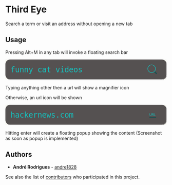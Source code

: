 # Third Eye

Search a term or visit an address without opening a new tab


<!-- To install the extension, follow the appropriate link :
- Google Chrome
- Firefox -->

## Usage

Pressing Alt+M in any tab will invoke a floating search bar



![search bar with a dark grey background, slightly curved edges and green magnifier on the right side](search-bar.png?raw=true "search bar")

  
Typing anything other then a url will show a magnifier icon


Otherwise, an url icon will be shown

![search bar with a dark grey background, slightly curved edges and "URL" writen in green on the right side](search-bar-url.png?raw=true "search bar")


Hitting enter will create a floating popup showing the content
(Screenshot as soon as popup is implemented)


## Authors

* **André Rodrigues** - [andre1828](https://github.com/andre1828)

See also the list of [contributors](https://github.com/andre1828/Third-Eye/graphs/contributors) who participated in this project.